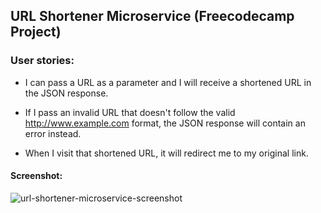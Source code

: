 ## URL Shortener Microservice (Freecodecamp Project)

### User stories:

* I can pass a URL as a parameter and I will receive a shortened URL in the JSON response.

* If I pass an invalid URL that doesn't follow the valid http://www.example.com format, the JSON response will contain an error instead.

* When I visit that shortened URL, it will redirect me to my original link.

#### Screenshot:

![url-shortener-microservice-screenshot](https://cdn.glitch.com/5d39b707-6362-41d3-9761-f0d3c047ace6%2FScreen%20Shot%202018-01-18%20at%208.05.52%20PM.png?1516334798756)